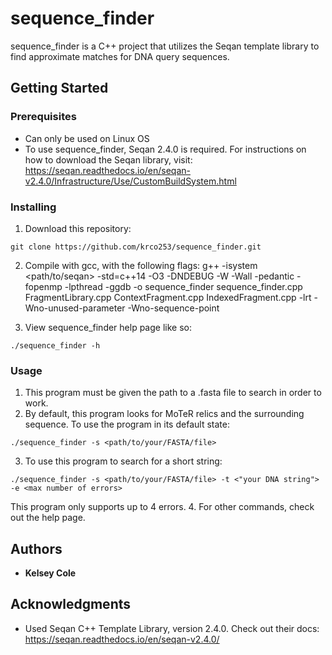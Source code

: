 # sequence_finder

sequence_finder is a C++ project that utilizes the Seqan template library to find approximate matches for DNA query sequences. 

## Getting Started



### Prerequisites
- Can only be used on Linux OS
- To use sequence_finder, Seqan 2.4.0 is required. For instructions on how to download the Seqan library, visit: https://seqan.readthedocs.io/en/seqan-v2.4.0/Infrastructure/Use/CustomBuildSystem.html 

### Installing

1. Download this repository:
```
git clone https://github.com/krco253/sequence_finder.git
```
2. Compile with gcc, with the following flags:  g++ -isystem <path/to/seqan>
-std=c++14 -O3 -DNDEBUG -W -Wall -pedantic -fopenmp
-lpthread -ggdb -o sequence_finder sequence_finder.cpp FragmentLibrary.cpp ContextFragment.cpp IndexedFragment.cpp -lrt 
-Wno-unused-parameter -Wno-sequence-point

3. View sequence_finder help page like so: 
```
./sequence_finder -h
```

### Usage
1. This program must be given the path to a .fasta file to search in order to work.
2. By default, this program looks for MoTeR relics and the surrounding sequence. To use the program in its default state: 
```
./sequence_finder -s <path/to/your/FASTA/file>
```
3. To use this program to search for a short string: 
```
./sequence_finder -s <path/to/your/FASTA/file> -t <"your DNA string"> -e <max number of errors>
```
This program only supports up to 4 errors.
4. For other commands, check out the help page.

## Authors

* **Kelsey Cole** 


## Acknowledgments

* Used Seqan C++ Template Library, version 2.4.0. Check out their docs: https://seqan.readthedocs.io/en/seqan-v2.4.0/ 
